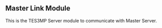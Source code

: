 Master Link Module
------------------

This is the TES3MP Server module to communicate with Master Server.
